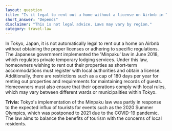 ```yaml
---
layout: question
title: "Is it legal to rent out a home without a license on Airbnb in Tokyo, Japan?"
short_answer: "Depends"
disclaimer: "This is not legal advice. Laws may vary by region."
category: travel-law
---
```

In Tokyo, Japan, it is not automatically legal to rent out a home on Airbnb without obtaining the proper licenses or adhering to specific regulations. The Japanese government implemented the 'Minpaku' law in June 2018, which regulates private temporary lodging services. Under this law, homeowners wishing to rent out their properties as short-term accommodations must register with local authorities and obtain a license. Additionally, there are restrictions such as a cap of 180 days per year for renting out properties and requirements for maintaining records of guests. Homeowners must also ensure that their operations comply with local rules, which may vary between different wards or municipalities within Tokyo.

**Trivia:** Tokyo's implementation of the Minpaku law was partly in response to the expected influx of tourists for events such as the 2020 Summer Olympics, which was postponed to 2021 due to the COVID-19 pandemic. The law aims to balance the benefits of tourism with the concerns of local residents.
